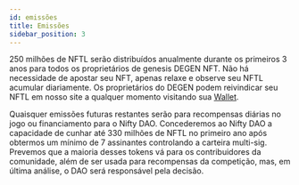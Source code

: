 ```yaml
---
id: emissões
title: Emissões
sidebar_position: 3
---
```


250 milhões de NFTL serão distribuídos anualmente durante os primeiros 3 anos para todos os proprietários de genesis DEGEN NFT. Não há necessidade de apostar seu NFT, apenas relaxe e observe seu NFTL acumular diariamente. Os proprietários do DEGEN podem reivindicar seu NFTL em nosso site a qualquer momento visitando sua [Wallet](https://nifty-league.com/wallet).

Quaisquer emissões futuras restantes serão para recompensas diárias no jogo ou financiamento para o Nifty DAO. Concederemos ao Nifty DAO a capacidade de cunhar até 330 milhões de NFTL no primeiro ano após obtermos um mínimo de 7 assinantes controlando a carteira multi-sig. Prevemos que a maioria desses tokens vá para os contribuidores da comunidade, além de ser usada para recompensas da competição, mas, em última análise, o DAO será responsável pela decisão.
